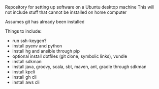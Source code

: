 Repository for setting up software on a Ubuntu desktop machine
This will not include stuff that cannot be installed on home computer

Assumes git has already been installed

Things to include:
* run ssh-keygen?
* install pyenv and python
* install hg and ansible through pip
* optional install dotfiles (git clone, symbolic links), vundle
* install sdkman
* install java, groovy, scala, sbt, maven, ant, gradle through sdkman
* install kpcli
* install gh cli
* install aws cli
